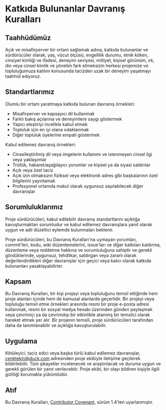 # Katkıda Bulunanlar Davranış Kuralları

## Taahhüdümüz

Açık ve misafirperver bir ortam sağlamak adına, katkıda bulunanlar ve sürdürücüler olarak, yaş, vücut ölçüsü, engellilik durumu, etnik köken, cinsiyet kimliği ve ifadesi, deneyim seviyesi, milliyet, kişisel görünüm, ırk, din veya cinsel kimlik ve yönelim fark etmeksizin herkesi projemize ve topluluğumuza katılım konusunda tacizden uzak bir deneyim yaşatmayı taahhüt ediyoruz.

## Standartlarımız

Olumlu bir ortam yaratmaya katkıda bulunan davranış örnekleri:

* Misafirperver ve kapsayıcı dil kullanmak
* Farklı bakış açılarına ve deneyimlere saygı göstermek
* Yapıcı eleştiriyi incelikle kabul etmek
* Topluluk için en iyi olana odaklanmak
* Diğer topluluk üyelerine empati göstermek

Kabul edilemez davranış örnekleri:

* Cinselleştirilmiş dil veya imgelerin kullanımı ve istenmeyen cinsel ilgi veya yaklaşımlar
* Trollük, hakaret/aşağılayıcı yorumlar ve kişisel ya da siyasi saldırılar
* Açık veya özel taciz
* Açık izin olmaksızın fiziksel veya elektronik adres gibi başkalarının özel bilgilerini yayınlamak
* Profesyonel ortamda makul olarak uygunsuz sayılabilecek diğer davranışlar

## Sorumluluklarımız

Proje sürdürücüleri, kabul edilebilir davranış standartlarını açıklığa kavuşturmaktan sorumludur ve kabul edilemez davranışlara yanıt olarak uygun ve adil düzeltici eylemde bulunmaları beklenir.

Proje sürdürücüleri, bu Davranış Kuralları'na uymayan yorumları, commit'leri, kodu, wiki düzenlemelerini, issue'ları ve diğer katkıları kaldırma, düzenleme veya reddetme hakkına ve sorumluluğuna sahiptir ve gerekli gördüklerinde, uygunsuz, tehditkar, saldırgan veya zararlı olarak değerlendirdikleri diğer davranışlar için geçici veya kalıcı olarak katkıda bulunanları yasaklayabilirler.

## Kapsam

Bu Davranış Kuralları, bir kişi projeyi veya topluluğunu temsil ettiğinde hem proje alanları içinde hem de kamusal alanlarda geçerlidir. Bir projeyi veya topluluğu temsil etme örnekleri arasında resmi bir proje e-posta adresi kullanmak, resmi bir sosyal medya hesabı üzerinden gönderi paylaşmak veya çevrimiçi ya da çevrimdışı bir etkinlikte atanmış bir temsilci olarak hareket etmek yer alır. Bir projenin temsili, proje sürdürücüleri tarafından daha da tanımlanabilir ve açıklığa kavuşturulabilir.

## Uygulama

Kötüleyici, taciz edici veya başka türlü kabul edilemez davranışlar, cenktekin@duck.com adresinden proje ekibiyle iletişime geçilerek bildirilebilir. Tüm şikayetler incelenecek ve araştırılacak ve duruma uygun ve gerekli görülen bir yanıt verilecektir. Proje ekibi, bir olayı bildiren kişiyle ilgili gizliliği korumakla yükümlüdür.

## Atıf

Bu Davranış Kuralları, [Contributor Covenant](https://www.contributor-covenant.org), sürüm 1.4'ten uyarlanmıştır.
